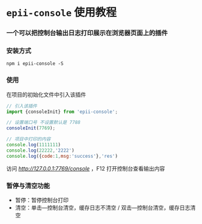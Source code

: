 # `epii-console` 使用教程

### 一个可以把控制台输出日志打印展示在浏览器页面上的插件


### 安装方式

`npm i epii-console -S`

### 使用

在项目的初始化文件中引入该插件

```javascript
// 引入该插件
import {consoleInit} from 'epii-console';

// 设置端口号 不设置默认是 7788
consoleInit(7769);

// 项目中打印的内容
console.log(1111111)
console.log(22222,'2222')
console.log({code:1,msg:'success'},'res')

```

访问 *http://127.0.0.1:7769/console* ，F12 打开控制台查看输出内容

### 暂停与清空功能

- 暂停：暂停控制台打印
- 清空：单击—控制台清空，缓存日志不清空 / 双击—控制台清空，缓存日志清空



